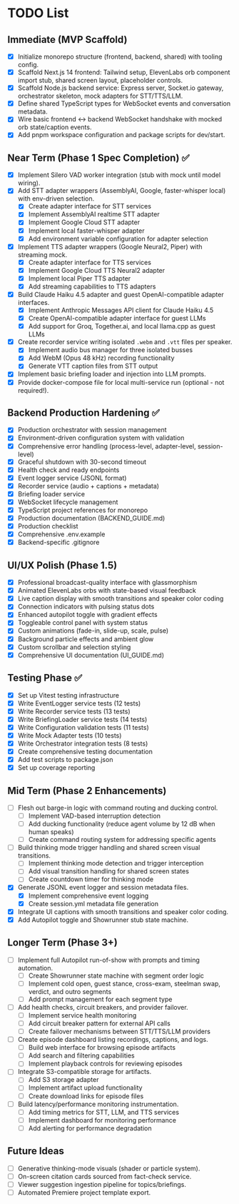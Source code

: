 # TODO List

## Immediate (MVP Scaffold)
- [x] Initialize monorepo structure (frontend, backend, shared) with tooling config.
- [x] Scaffold Next.js 14 frontend: Tailwind setup, ElevenLabs orb component import stub, shared screen layout, placeholder controls.
- [x] Scaffold Node.js backend service: Express server, Socket.io gateway, orchestrator skeleton, mock adapters for STT/TTS/LLM.
- [x] Define shared TypeScript types for WebSocket events and conversation metadata.
- [x] Wire basic frontend ↔ backend WebSocket handshake with mocked orb state/caption events.
- [x] Add pnpm workspace configuration and package scripts for dev/start.

## Near Term (Phase 1 Spec Completion) ✅
- [x] Implement Silero VAD worker integration (stub with mock until model wiring).
- [x] Add STT adapter wrappers (AssemblyAI, Google, faster-whisper local) with env-driven selection.
  - [x] Create adapter interface for STT services
  - [x] Implement AssemblyAI realtime STT adapter
  - [x] Implement Google Cloud STT adapter
  - [x] Implement local faster-whisper adapter
  - [x] Add environment variable configuration for adapter selection
- [x] Implement TTS adapter wrappers (Google Neural2, Piper) with streaming mock.
  - [x] Create adapter interface for TTS services
  - [x] Implement Google Cloud TTS Neural2 adapter
  - [x] Implement local Piper TTS adapter
  - [x] Add streaming capabilities to TTS adapters
- [x] Build Claude Haiku 4.5 adapter and guest OpenAI-compatible adapter interfaces.
  - [x] Implement Anthropic Messages API client for Claude Haiku 4.5
  - [x] Create OpenAI-compatible adapter interface for guest LLMs
  - [x] Add support for Groq, Together.ai, and local llama.cpp as guest LLMs
- [x] Create recorder service writing isolated `.webm` and `.vtt` files per speaker.
  - [x] Implement audio bus manager for three isolated busses
  - [x] Add WebM (Opus 48 kHz) recording functionality
  - [x] Generate VTT caption files from STT output
- [x] Implement basic briefing loader and injection into LLM prompts.
- [x] Provide docker-compose file for local multi-service run (optional - not required!).

## Backend Production Hardening ✅
- [x] Production orchestrator with session management
- [x] Environment-driven configuration system with validation
- [x] Comprehensive error handling (process-level, adapter-level, session-level)
- [x] Graceful shutdown with 30-second timeout
- [x] Health check and ready endpoints
- [x] Event logger service (JSONL format)
- [x] Recorder service (audio + captions + metadata)
- [x] Briefing loader service
- [x] WebSocket lifecycle management
- [x] TypeScript project references for monorepo
- [x] Production documentation (BACKEND_GUIDE.md)
- [x] Production checklist
- [x] Comprehensive .env.example
- [x] Backend-specific .gitignore

## UI/UX Polish (Phase 1.5)
- [x] Professional broadcast-quality interface with glassmorphism
- [x] Animated ElevenLabs orbs with state-based visual feedback
- [x] Live caption display with smooth transitions and speaker color coding
- [x] Connection indicators with pulsing status dots
- [x] Enhanced autopilot toggle with gradient effects
- [x] Toggleable control panel with system status
- [x] Custom animations (fade-in, slide-up, scale, pulse)
- [x] Background particle effects and ambient glow
- [x] Custom scrollbar and selection styling
- [x] Comprehensive UI documentation (UI_GUIDE.md)

## Testing Phase ✅
- [x] Set up Vitest testing infrastructure
- [x] Write EventLogger service tests (12 tests)
- [x] Write Recorder service tests (13 tests)
- [x] Write BriefingLoader service tests (14 tests)
- [x] Write Configuration validation tests (11 tests)
- [x] Write Mock Adapter tests (10 tests)
- [x] Write Orchestrator integration tests (8 tests)
- [x] Create comprehensive testing documentation
- [x] Add test scripts to package.json
- [x] Set up coverage reporting

## Mid Term (Phase 2 Enhancements)
- [ ] Flesh out barge-in logic with command routing and ducking control.
  - [ ] Implement VAD-based interruption detection
  - [ ] Add ducking functionality (reduce agent volume by 12 dB when human speaks)
  - [ ] Create command routing system for addressing specific agents
- [ ] Build thinking mode trigger handling and shared screen visual transitions.
  - [ ] Implement thinking mode detection and trigger interception
  - [ ] Add visual transition handling for shared screen states
  - [ ] Create countdown timer for thinking mode
- [x] Generate JSONL event logger and session metadata files.
  - [x] Implement comprehensive event logging
  - [x] Create session.yml metadata file generation
- [x] Integrate UI captions with smooth transitions and speaker color coding.
- [x] Add Autopilot toggle and Showrunner stub state machine.

## Longer Term (Phase 3+)
- [ ] Implement full Autopilot run-of-show with prompts and timing automation.
  - [ ] Create Showrunner state machine with segment order logic
  - [ ] Implement cold open, guest stance, cross-exam, steelman swap, verdict, and outro segments
  - [ ] Add prompt management for each segment type
- [ ] Add health checks, circuit breakers, and provider failover.
  - [ ] Implement service health monitoring
  - [ ] Add circuit breaker pattern for external API calls
  - [ ] Create failover mechanisms between STT/TTS/LLM providers
- [ ] Create episode dashboard listing recordings, captions, and logs.
  - [ ] Build web interface for browsing episode artifacts
  - [ ] Add search and filtering capabilities
  - [ ] Implement playback controls for reviewing episodes
- [ ] Integrate S3-compatible storage for artifacts.
  - [ ] Add S3 storage adapter
  - [ ] Implement artifact upload functionality
  - [ ] Create download links for episode files
- [ ] Build latency/performance monitoring instrumentation.
  - [ ] Add timing metrics for STT, LLM, and TTS services
  - [ ] Implement dashboard for monitoring performance
  - [ ] Add alerting for performance degradation

## Future Ideas
- [ ] Generative thinking-mode visuals (shader or particle system).
- [ ] On-screen citation cards sourced from fact-check service.
- [ ] Viewer suggestion ingestion pipeline for topics/briefings.
- [ ] Automated Premiere project template export.
